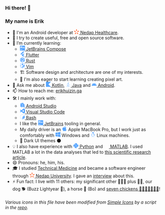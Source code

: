 ### Hi there! 👋
### My name is Erik

- 🤖 I'm an Android developer at [<img height="16" width="16" src="https://raw.githubusercontent.com/erikhuizinga/erikhuizinga/master/icons/nedap/spark.svg" /> Nedap Healthcare](https://nedap-healthcare.com/werkenbij/).
- 🔭 I try to create useful, free and open source software.
- 🌱 I’m currently learning:
   - [<img height="16" width="16" src="https://raw.githubusercontent.com/erikhuizinga/erikhuizinga/master/icons/simple-icons/jetbrains.svg" /> JetBrains Compose](https://github.com/JetBrains/compose-jb)
   - [<img height="16" width="16" src="https://raw.githubusercontent.com/erikhuizinga/erikhuizinga/master/icons/simple-icons/flutter.svg" /> Flutter](https://github.com/flutter/flutter)
   - [<img height="16" width="16" src="https://raw.githubusercontent.com/erikhuizinga/erikhuizinga/master/icons/simple-icons/rust.svg" /> Rust](https://github.com/rust-lang/rust)
   - [<img height="16" width="16" src="https://raw.githubusercontent.com/erikhuizinga/erikhuizinga/master/icons/simple-icons/vim.svg" /> Vim](https://github.com/vim/vim)
   - 🏗 Software design and architecture are one of my interests.
   - 👾 I'm also eager to start learning creating pixel art.
- 💬 Ask me about
[<img height="16" width="16" src="https://raw.githubusercontent.com/erikhuizinga/erikhuizinga/master/icons/simple-icons/kotlin.svg" /> Kotlin](https://github.com/JetBrains/kotlin/),
[<img height="16" width="16" src="https://raw.githubusercontent.com/erikhuizinga/erikhuizinga/master/icons/java/java.svg" /> Java](https://github.com/AdoptOpenJDK/)
and
[<img height="16" width="16" src="https://raw.githubusercontent.com/erikhuizinga/erikhuizinga/master/icons/simple-icons/android.svg" /> Android](https://github.com/android/).
- 📫 How to reach me:
[erikhuizin.ga](https://linkedin.com/in/erikhuizinga)
- 🛠 I mainly work with:
   - [<img height="16" width="16" src="https://raw.githubusercontent.com/erikhuizinga/erikhuizinga/master/icons/simple-icons/androidstudio.svg" /> Android Studio](https://developer.android.com/studio/)
   - [<img height="16" width="16" src="https://raw.githubusercontent.com/erikhuizinga/erikhuizinga/master/icons/simple-icons/visualstudiocode.svg" /> Visual Studio Code](https://github.com/Microsoft/vscode)
   - [<img height="16" width="16" src="https://raw.githubusercontent.com/erikhuizinga/erikhuizinga/master/icons/simple-icons/gnubash.svg" /> Bash](https://www.gnu.org/software/bash/)
   - I like the
   [<img height="16" width="16" src="https://raw.githubusercontent.com/erikhuizinga/erikhuizinga/master/icons/simple-icons/jetbrains.svg" /> JetBrains](https://github.com/jetbrains)
   tooling in general.
   - My daily driver is an <img height="16" width="16" src="https://raw.githubusercontent.com/erikhuizinga/erikhuizinga/master/icons/simple-icons/apple.svg" />
   Apple MacBook Pro, but I work just as comfortably with <img height="16" width="16" src="https://raw.githubusercontent.com/erikhuizinga/erikhuizinga/master/icons/simple-icons/windows.svg" />
   Windows and <img height="16" width="16" src="https://raw.githubusercontent.com/erikhuizinga/erikhuizinga/master/icons/simple-icons/linux.svg" />
   Linux machines.
   - 🌃 Dark UI themes 🌑
- 💡 I also have experience with
[<img height="16" width="16" src="https://raw.githubusercontent.com/erikhuizinga/erikhuizinga/master/icons/simple-icons/python.svg" /> Python](https://github.com/python)
and
[<img height="16" width="16" src="https://raw.githubusercontent.com/erikhuizinga/erikhuizinga/master/icons/simple-icons/mathworks.svg" /> MATLAB](https://github.com/mathworks).
I used MATLAB a lot in the data analyses that led to [this scientific research article](https://dx.doi.org/10.1136/bmjopen-2017-020162).
- 😄 Pronouns: he, him, his.
- 🎓 I studied [Technical Medicine](https://www.utwente.nl/en/tm/) and became a software engineer through
  [<img height="16" width="16" src="https://raw.githubusercontent.com/erikhuizinga/erikhuizinga/master/icons/nedap/spark.svg" /> Nedap University](https://nedap.com/careers/nedap-university/).
  I gave an [interview](https://nedap.com/iets-met-software-ontwikkelen/) about this.
- ⚡ Fun fact: I live with 11 others: my significant other 👱🏻‍♀️ plus 👶🏼, our dog 🐕 (Buzz Lightyear 🌠), a horse 🐴 (Bo) and [seven chickens 🐓🐓🐓🐓🐓🐓🐓](https://bit.ly/3jiTSRo)!

###### Various icons in this file have been modified from [Simple Icons](https://github.com/simple-icons/simple-icons) by a script in the [repo](https://github.com/erikhuizinga/erikhuizinga).
